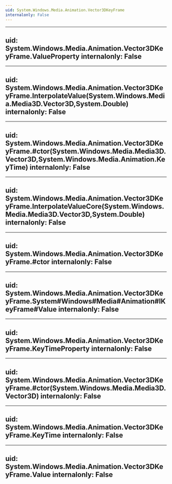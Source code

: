 ```yaml
---
uid: System.Windows.Media.Animation.Vector3DKeyFrame
internalonly: False
---
```


---
uid: System.Windows.Media.Animation.Vector3DKeyFrame.ValueProperty
internalonly: False
---

---
uid: System.Windows.Media.Animation.Vector3DKeyFrame.InterpolateValue(System.Windows.Media.Media3D.Vector3D,System.Double)
internalonly: False
---

---
uid: System.Windows.Media.Animation.Vector3DKeyFrame.#ctor(System.Windows.Media.Media3D.Vector3D,System.Windows.Media.Animation.KeyTime)
internalonly: False
---

---
uid: System.Windows.Media.Animation.Vector3DKeyFrame.InterpolateValueCore(System.Windows.Media.Media3D.Vector3D,System.Double)
internalonly: False
---

---
uid: System.Windows.Media.Animation.Vector3DKeyFrame.#ctor
internalonly: False
---

---
uid: System.Windows.Media.Animation.Vector3DKeyFrame.System#Windows#Media#Animation#IKeyFrame#Value
internalonly: False
---

---
uid: System.Windows.Media.Animation.Vector3DKeyFrame.KeyTimeProperty
internalonly: False
---

---
uid: System.Windows.Media.Animation.Vector3DKeyFrame.#ctor(System.Windows.Media.Media3D.Vector3D)
internalonly: False
---

---
uid: System.Windows.Media.Animation.Vector3DKeyFrame.KeyTime
internalonly: False
---

---
uid: System.Windows.Media.Animation.Vector3DKeyFrame.Value
internalonly: False
---
